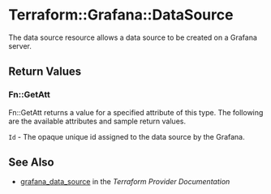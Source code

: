# Terraform::Grafana::DataSource

The data source resource allows a data source to be created on a Grafana server.

## Return Values

### Fn::GetAtt

Fn::GetAtt returns a value for a specified attribute of this type. The following are the available attributes and sample return values.

`Id` - The opaque unique id assigned to the data source by the Grafana.

## See Also

* [grafana_data_source](https://www.terraform.io/docs/providers/grafana/r/data_source.html) in the _Terraform Provider Documentation_